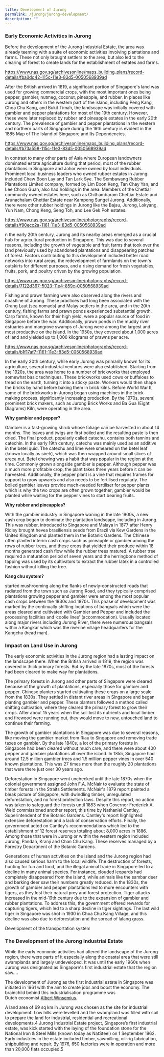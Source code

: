 ```yaml
---
title: Development of Jurong
permalink: /jurong/jurong-development/
description: ""
---
```

### **Early Economic Activities in Jurong**

Before the development of the Jurong Industrial Estate, the area was already teeming with a suite of economic activities involving plantations and farms. These not only brought settlers to the area, but also led to the clearing of forest to create lands for the establishment of estates and farms.

https://www.nas.gov.sg/archivesonline/maps_building_plans/record-details/fba0dd42-115c-11e3-83d5-0050568939ad 

After the British arrived in 1819, a significant portion of Singapore's land was used for growing commercial crops, with the most important ones being pepper, gambier, nutmeg, coconut, pineapple, and rubber. In places like Jurong and others in the western part of the island, including Peng Kang, Choa Chu Kang, and Bukit Timah, the landscape was initially covered with gambier and pepper plantations for most of the 19th century. However, these were later replaced by rubber and pineapple estates in the early 20th century. The prevalence of gambier and pepper plantations in the western and northern parts of Singapore during the 19th century is evident in the 1885 Map of The Island of Singapore and Its Dependencies.

https://www.nas.gov.sg/archivesonline/maps_building_plans/record-details/fb73a558-115c-11e3-83d5-0050568939ad 

In contrast to many other parts of Asia where European landowners dominated estate agriculture during that period, most of the rubber plantations in Singapore and Johor were owned by local individuals. Prominent local business leaders who owned rubber estates in Jurong included Chew Boon Lay and Tan Lark Sye. The Sembawang Rubber Plantations Limited company, formed by Lim Boon Keng, Tan Chay Yan, and Lee Choon Guan, also had holdings in the area. Members of the Chettiar community owned estates here, such as Chithambaram Chettiar Estate and Arunachalam Chettiar Estate near Kampong Sungei Jurong. Additionally, there were other rubber holdings in Jurong like the Bajau, Jurong, Lokyang, Yun Nam, Chong Keng, Seng Toh, and Lee Gek Poh estates.

https://www.nas.gov.sg/archivesonline/photographs/record-details/f90ecc2a-1161-11e3-83d5-0050568939ad

n the early 20th century, Jurong and its nearby areas emerged as a crucial hub for agricultural production in Singapore. This was due to several reasons, including the growth of vegetable and fruit farms that took over the land previously used by abandoned plantations and disappearing patches of forest. Factors contributing to this development included better road networks into rural areas, the redevelopment of farmlands on the town's outskirts for different purposes, and a rising demand for fresh vegetables, fruits, pork, and poultry driven by the growing population.

https://www.nas.gov.sg/archivesonline/photographs/record-details/7122d367-5023-11e4-859c-0050568939ad

Fishing and prawn farming were also observed along the rivers and coastline of Jurong. These practices had long been associated with the Orang Laut (sea nomads) and Malay settlers in the area, and in the 20th century, fishing farms and prawn ponds experienced substantial growth. Carp farms, known for their high yield, were a popular source of food in Singapore before the war. Additionally, prawn ponds in the muddy river estuaries and mangrove swamps of Jurong were among the largest and most productive on the island. In the 1950s, they covered about 1,000 acres of land and yielded up to 1,000 kilograms of prawns per acre.

https://www.nas.gov.sg/archivesonline/photographs/record-details/b1f17af7-1161-11e3-83d5-0050568939ad

In the early 20th century, while early Jurong was primarily known for its agriculture, several industrial ventures were also established. Starting from the 1920s, the area was home to a number of brickworks that employed somewhat basic techniques. These brickworks used cows or buffaloes to tread on the earth, turning it into a sticky paste. Workers would then shape the bricks by hand before baking them in brick kilns. Before World War II, some of the brickworks in Jurong began using machines in the brick-making process, significantly increasing production. By the 1970s, several prominent brick makers, such as Jurong Brick Works and Ba Gua (Eight Diagrams) Kiln, were operating in the area.

**Why gambier and pepper?**

Gambier is a fast-growing shrub whose foliage can be harvested in about 14 months. The leaves and twigs are first boiled and the resulting paste is then dried. The final product, popularly called catechu, contains both tannins and catechin. In the early 19th century, catechu was mainly used as an additive in the betel quid. The catechu and lime were smeared on the betel leaf (known locally as sireh), which was then wrapped around small slices of areca nut. Betel chewing was a habit that was popular in the region at the time. Commonly grown alongside gambier is pepper. Although pepper was a much more profitable crop, the plant takes three years before it can be harvested. Additionally, the pepper plant is a vine that requires frames for support to grow upwards and also needs to be fertilised regularly. The boiled gambier leaves provide much-needed fertiliser for pepper plants which is why the two crops are often grown together; gambier would be planted while waiting for the pepper vines to start bearing fruits.

**Why rubber and pineapples?**

With the gambier industry in Singapore waning in the late 1800s, a new cash crop began to dominate the plantation landscape, including in Jurong. This was rubber, introduced to Singapore and Malaya in 1877 after Henry Ridley brought hevea brasiliensis seeds from Brazil via Kew Gardens in the United Kingdom and planted them in the Botanic Gardens. The Chinese often planted interim cash crops such as pineapple or gambier among the rows of rubber trees, and these crops that yielded their produce within 18 months generated cash flow while the rubber trees matured. A rubber tree required a maturation period of seven years and the herringbone method of tapping was used by its cultivators to extract the rubber latex in a controlled fashion without killing the tree. 

**Kang chu system?**

started mushrooming along the flanks of newly-constructed roads that radiated from the town such as Jurong Road, and they typically comprised plantations growing pepper and gambier were among the most popular cash crops between the 1830s and 1870s. This phase of development was marked by the continually shifting locations of bangsals which were the areas cleared and cultivated with Gambier and Pepper and included the processing facilities and ‘coolie lines’ (accommodation). Usually located along major rivers including Jurong River, there were numerous bangsals within a Kangkar which was the riverine village headquarters for the Kangchu (head man).

### **Impact on Land Use in Jurong**

The early economic activities in the Jurong region had a lasting impact on the landscape there. When the British arrived in 1819, the region was covered in thick primary forests. But by the late 1870s, most of the forests had been cleared to make way for plantations.

The primary forests in Jurong and other parts of Singapore were cleared because of the growth of plantations, especially those for gambier and pepper. Chinese planters started cultivating these crops on a large scale from the 1830s. They settled in distant river areas in Singapore and began planting gambier and pepper. These planters followed a method called shifting cultivation, where they cleared the primary forest to grow their crops. After about 15 years when the soil lost its nutrients and local timber and firewood were running out, they would move to new, untouched land to continue their farming.

The growth of gambier plantations in Singapore was due to several reasons, like moving the gambier market from Riau to Singapore and removing trade taxes on gambier. By the late 1840s, a lot of the primary forests in Singapore had been cleared without much care, and there were about 400 pepper and gambier plantations all over the island. In 1855, Singapore had around 12.5 million gambier trees and 1.5 million pepper vines in over 540 known plantations. This was 27 times more than the roughly 20 plantations that were there just over 30 years ago.

Deforestation in Singapore went unchecked until the late 1870s when the colonial government assigned John F.A. McNair to evaluate the state of timber forests in the Straits Settlements. McNair's 1879 report painted a bleak picture of Singapore, with dwindling timber, unregulated deforestation, and no forest protection laws. Despite this report, no action was taken to safeguard the forests until 1883 when Governor Frederick A. Weld commissioned another report, this time by Nathaniel Cantley, Superintendent of the Botanic Gardens. Cantley's report highlighted extensive deforestation and a lack of conservation efforts. Finally, the government acted on Cantley's recommendations which led to the establishment of 12 forest reserves totaling about 8,000 acres in 1886. Among those that were in Jurong or within the western region included Jurong, Pandan, Kranji and Chan Chu Kang. These reserves managed by a Forestry Department of the Botanic Gardens.

Generations of human activities on the island and the Jurong region had also caused serious harm to the local wildlife. The destruction of forests, hunting for fun and food, and the illegal animal trade in Singapore led to a decline in many animal species. For instance, clouded leopards had completely disappeared from the island, while animals like the sambar deer and barking deer saw their numbers greatly reduced. In the 1830s, the growth of gambier and pepper plantations led to more encounters with tigers, as they lost their natural prey and forest protection. Tiger attacks increased in the mid-19th century due to the expansion of gambier and rubber plantations. To address this, the government offered rewards for capturing tigers, which led to a sharp decline in tiger sightings. The last wild tiger in Singapore was shot in 1930 in Choa Chu Kang Village, and this decline was also due to deforestation and the spread of lalang grass.

Development of the transportation system

### **The Development of the Jurong Industrial Estate**

While the early economic activities had altered the landscape of the Jurong region, there were parts of it especially along the coastal area that were still swamplands and largely undeveloped. It was until the early 1960s when Jurong was designated as Singapore's first industrial estate that the region saw....


The development of Jurong as the first industrial estate in Singapore was initiated in 1961 with the aim to create jobs and boost the economy. The brainchild behind this industrialisation programme was Dutch economist [Albert Winsemius](http://eresources.nlb.gov.sg/infopedia/articles/SIP_1457_2009-02-11.html).  



A land area of 69 sq km in Jurong was chosen as the site for industrial development. Low hills were levelled and the swampland was filled with soil to prepare the land for industrial, residential and recreational developments.4 Jurong Industrial Estate project, Singapore’s first industrial estate, was kick started with the laying of the foundation stone for the National Iron & Steel Mills (known today as NatSteel) on 1 September 1962. Early industries in the estate included timber, sawmilling, oil-rig fabrication, shipbuilding and repair. By 1976, 650 factories were in operation and more than 20,000 flats occupied.5